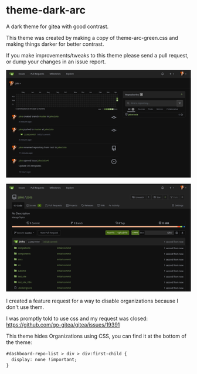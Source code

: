 # theme-dark-arc
A dark theme for gitea with good contrast.

This theme was created by making a copy of theme-arc-green.css and making things darker for better contrast.

If you make improvements/tweaks to this theme please send a pull request, or dump your changes in an issue report.

![dark-arc-dashboard](screenshot.png)

![dark-arc-repository](screenshot2.png)

I created a feature request for a way to disable organizations because I don't use them.

I was promptly told to use css and my request was closed: https://github.com/go-gitea/gitea/issues/19391

This theme hides Organizations using CSS, you can find it at the bottom of the theme:

    #dashboard-repo-list > div > div:first-child {
      display: none !important;
    }
